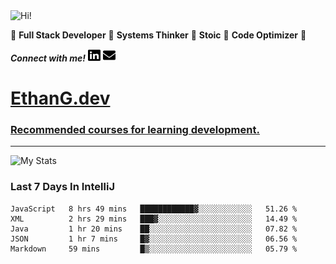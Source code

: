 <img src="https://i.giphy.com/media/3PAL5bChWnak0WJ32x/giphy.webp" alt="Hi!">

:star2: **Full Stack Developer** :star2: **Systems Thinker** :star2: **Stoic** :star2: **Code Optimizer** :star2:

***Connect with me!*** <a href="https://www.linkedin.com/in/ethan-glover/"><img src="https://raw.githubusercontent.com/eglove/eglove/eeb591600b73da426bd298d229e2fd96df019488/linkedin-brands.svg" alt="LinkedIn" width="20px" height="20px"></a> <a href="mailto:hello@ethang.email"><img src="https://raw.githubusercontent.com/eglove/eglove/47aceecf4819797d993f5facc7764cb99d0ab039/envelope-solid.svg" alt="Email" width="20px" height="20px"></a>

# [EthanG.dev](https://ethang.dev/)

### [Recommended courses for learning development.](./pages/CourseList.md)

<hr>

![My Stats](https://github-readme-stats.vercel.app/api?username=eglove&show_icons=true&theme=default&count_private=true)

### Last 7 Days In IntelliJ
<!--START_SECTION:waka-->
```text
JavaScript   8 hrs 49 mins   ████████████▓░░░░░░░░░░░░   51.26 % 
XML          2 hrs 29 mins   ███▓░░░░░░░░░░░░░░░░░░░░░   14.49 % 
Java         1 hr 20 mins    ██░░░░░░░░░░░░░░░░░░░░░░░   07.82 % 
JSON         1 hr 7 mins     █▓░░░░░░░░░░░░░░░░░░░░░░░   06.56 % 
Markdown     59 mins         █▒░░░░░░░░░░░░░░░░░░░░░░░   05.79 % 
```
<!--END_SECTION:waka-->
